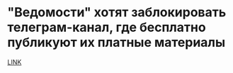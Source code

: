 # "Ведомости" хотят заблокировать телеграм-канал, где бесплатно публикуют их платные материалы



[LINK](https://varlamov.ru/2284547.html)